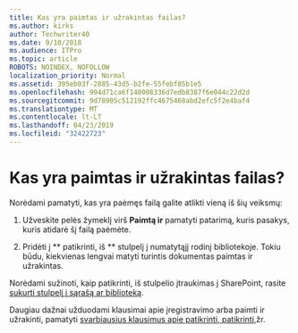 ```yaml
---
title: Kas yra paimtas ir užrakintas failas?
ms.author: kirks
author: Techwriter40
ms.date: 9/10/2018
ms.audience: ITPro
ms.topic: article
ROBOTS: NOINDEX, NOFOLLOW
localization_priority: Normal
ms.assetid: 395eb03f-2885-43d5-b2fe-55febf85b1e5
ms.openlocfilehash: 994d71ca6f140008336d7edb8387f6e044c22d2d
ms.sourcegitcommit: 9d78905c512192ffc4675468abd2efc5f2e4baf4
ms.translationtype: MT
ms.contentlocale: lt-LT
ms.lasthandoff: 04/23/2019
ms.locfileid: "32422723"
---
```

# <a name="who-has-a-file-checked-out"></a>Kas yra paimtas ir užrakintas failas?

Norėdami pamatyti, kas yra paėmęs failą galite atlikti vieną iš šių veiksmų:
  
1. Užveskite pelės žymeklį virš **Paimtą ir** pamatyti patarimą, kuris pasakys, kuris atidarė šį failą paėmėte. 
    
2. Pridėti į ** patikrinti, iš ** stulpelį į numatytąjį rodinį bibliotekoje. Tokiu būdu, kiekvienas lengvai matyti turintis dokumentas paimtas ir užrakintas. 
    
Norėdami sužinoti, kaip patikrinti, iš stulpelio įtraukimas į SharePoint, rasite [sukurti stulpelį į sąrašą ar biblioteką](https://go.microsoft.com/fwlink/?linkid=2019591). 
  
Daugiau dažnai užduodami klausimai apie įregistravimo arba paimti ir užrakinti, pamatyti [svarbiausius klausimus apie patikrinti, patikrinti,](https://go.microsoft.com/fwlink/?linkid=2018786)žr.
  

